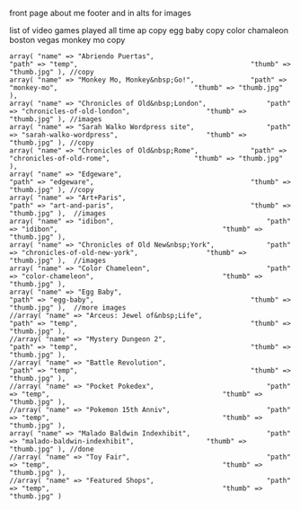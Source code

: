 front page
about me
footer
and in alts for images

list of video games played all time
ap copy
egg baby copy
color chamaleon
boston
vegas
monkey mo copy


	array( "name" => "Abriendo Puertas",								"path" => "temp",											"thumb" => "thumb.jpg" ), //copy
	array( "name" => "Monkey Mo, Monkey&nbsp;Go!",		 		"path" => "monkey-mo",									"thumb" => "thumb.jpg" ), 
	array( "name" => "Chronicles of Old&nbsp;London", 				"path" => "chronicles-of-old-london",					"thumb" => "thumb.jpg" ), //images
	array( "name" => "Sarah Walko Wordpress site",					"path" => "sarah-walko-wordpress",						"thumb" => "thumb.jpg" ), //copy
	array( "name" => "Chronicles of Old&nbsp;Rome",			 	"path" => "chronicles-of-old-rome",						"thumb" => "thumb.jpg" ),
	array( "name" => "Edgeware", 										"path" => "edgeware",										"thumb" => "thumb.jpg" ), //copy
	array( "name" => "Art+Paris",										"path" => "art-and-paris",									"thumb" => "thumb.jpg" ),  //images
	array( "name" => "idibon", 										"path" => "idibon",											"thumb" => "thumb.jpg" ),
	array( "name" => "Chronicles of Old New&nbsp;York", 			"path" => "chronicles-of-old-new-york",					"thumb" => "thumb.jpg" ),  //images
	array( "name" => "Color Chameleon", 							"path" => "color-chameleon",								"thumb" => "thumb.jpg" ), 
	array( "name" => "Egg Baby", 										"path" => "egg-baby",										"thumb" => "thumb.jpg" ),  //more images
	//array( "name" => "Arceus: Jewel of&nbsp;Life",					"path" => "temp",											"thumb" => "thumb.jpg" ),
	//array( "name" => "Mystery Dungeon 2", 							"path" => "temp",											"thumb" => "thumb.jpg" ),
	//array( "name" => "Battle Revolution", 							"path" => "temp",											"thumb" => "thumb.jpg" ),
	//array( "name" => "Pocket Pokedex", 							"path" => "temp",											"thumb" => "thumb.jpg" ),
	//array( "name" => "Pokemon 15th Anniv", 						"path" => "temp",											"thumb" => "thumb.jpg" ),
	array( "name" => "Malado Baldwin Indexhibit",					"path" => "malado-baldwin-indexhibit",					"thumb" => "thumb.jpg" ), //done
	//array( "name" => "Toy Fair", 									"path" => "temp",											"thumb" => "thumb.jpg" ),
	//array( "name" => "Featured Shops", 							"path" => "temp",											"thumb" => "thumb.jpg" )